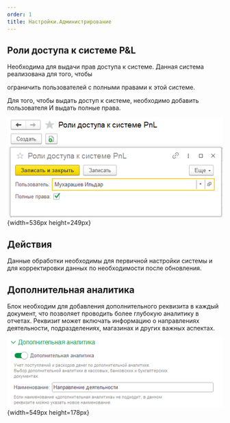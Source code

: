 ```yaml
---
order: 1
title: Настройки.Администрирование
---
```


## Роли доступа к системе P&L

Необходима для выдачи прав доступа к системе. Данная система реализована для того, чтобы 

ограничить пользователей с полными правами к этой системе.

Для того, чтобы выдать доступ к системе, необходимо добавить пользователя И выдать полные права.

![](./administrirovanie.png){width=536px height=249px}

## Действия

Данные обработки необходимы для первичной настройки системы и для корректировки данных по необходимости после обновления.

## Дополнительная аналитика

Блок необходим для добавления дополнительного реквизита в каждый документ, что позволяет проводить более глубокую аналитику в отчетах. Реквизит может включать информацию о направлениях деятельности, подразделениях, магазинах и других важных аспектах.

![](./administrirovanie-2.png){width=549px height=178px}


